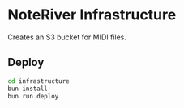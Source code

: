 # NoteRiver Infrastructure

Creates an S3 bucket for MIDI files.

## Deploy

```bash
cd infrastructure
bun install
bun run deploy
```